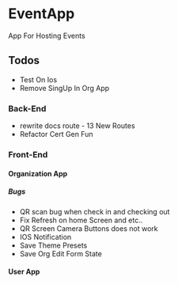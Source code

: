 # EventApp
<p> App For Hosting Events </p>  

## Todos 
- Test On Ios  
- Remove SingUp In Org App 

### Back-End
- rewrite docs route - 13 New Routes
- Refactor Cert Gen Fun


### Front-End 


#### Organization App

##### Bugs 
- QR scan bug when check in and checking out
- Fix Refresh on home Screen and etc..
- QR Screen Camera Buttons does not work
- IOS Notification 
- Save Theme Presets
- Save Org Edit Form State  

#### User App






